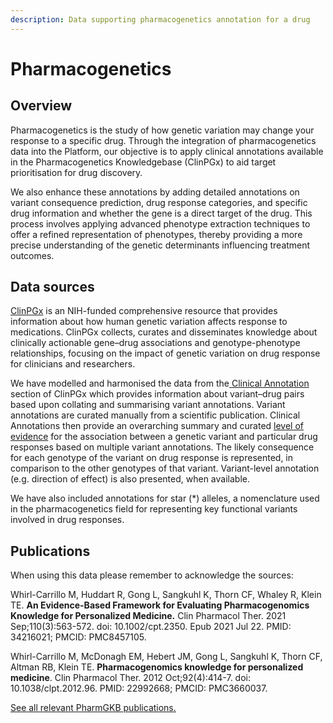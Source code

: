 ```yaml
---
description: Data supporting pharmacogenetics annotation for a drug
---
```


# Pharmacogenetics

## Overview

Pharmacogenetics is the study of how genetic variation may change your response to a specific drug. Through the integration of pharmacogenetics data into the Platform, our objective is to apply clinical annotations available in the Pharmacogenetics Knowledgebase (ClinPGx) to aid target prioritisation for drug discovery.

We also enhance these annotations by adding detailed annotations on variant consequence prediction, drug response categories, and specific drug information and whether the gene is a direct target of the drug. This process involves applying advanced phenotype extraction techniques to offer a refined representation of phenotypes, thereby providing a more precise understanding of the genetic determinants influencing treatment outcomes.

## Data sources

[ClinPGx](https://www.clinpgx.org/) is an NIH-funded comprehensive resource that provides information about how human genetic variation affects response to medications. ClinPGx collects, curates and disseminates knowledge about clinically actionable gene–drug associations and genotype-phenotype relationships, focusing on the impact of genetic variation on drug response for clinicians and researchers.

We have modelled and harmonised the data from the[ ](https://www.pharmgkb.org/clinicalAnnotations)[Clinical Annotation](https://www.pharmgkb.org/clinicalAnnotations) section of ClinPGx which provides information about variant–drug pairs based upon collating and summarising variant annotations. Variant annotations are curated manually from a scientific publication. Clinical Annotations then provide an overarching summary and curated [level of evidence](https://www.pharmgkb.org/page/clinAnnLevels) for the association between a genetic variant and particular drug responses based on multiple variant annotations. The likely consequence for each genotype of the variant on drug response is represented, in comparison to the other genotypes of that variant. Variant-level annotation (e.g. direction of effect) is also presented, when available.

We have also included annotations for star (\*) alleles, a nomenclature used in the pharmacogenetics field for representing key functional variants involved in drug responses.

## Publications

When using this data please remember to acknowledge the sources:

Whirl-Carrillo M, Huddart R, Gong L, Sangkuhl K, Thorn CF, Whaley R, Klein TE. **An Evidence-Based Framework for Evaluating Pharmacogenomics Knowledge for Personalized Medicine.** Clin Pharmacol Ther. 2021 Sep;110(3):563-572. doi: 10.1002/cpt.2350. Epub 2021 Jul 22. PMID: 34216021; PMCID: PMC8457105.

Whirl-Carrillo M, McDonagh EM, Hebert JM, Gong L, Sangkuhl K, Thorn CF, Altman RB, Klein TE. **Pharmacogenomics knowledge for personalized medicine**. Clin Pharmacol Ther. 2012 Oct;92(4):414-7. doi: 10.1038/clpt.2012.96. PMID: 22992668; PMCID: PMC3660037.

[See all relevant PharmGKB publications.](https://www.pharmgkb.org/page/citingPharmgkb)
